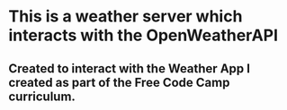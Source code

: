 # This is a weather server which interacts with the OpenWeatherAPI
## Created to interact with the Weather App I created as part of the Free Code Camp curriculum.
